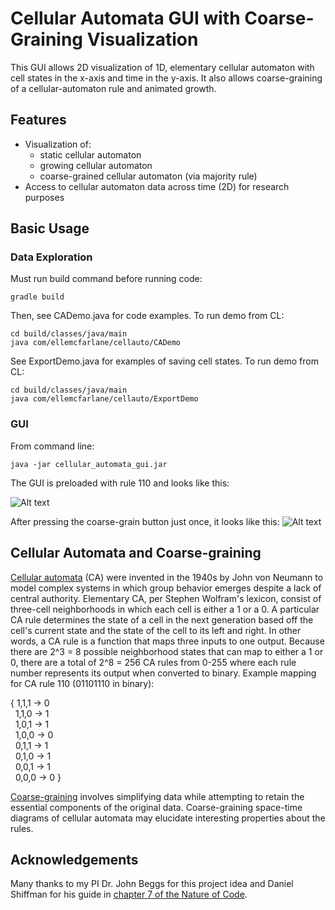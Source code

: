 # Cellular Automata GUI with Coarse-Graining Visualization
This GUI allows 2D visualization of 1D, elementary cellular automaton with cell states in the x-axis and time in the y-axis. It also allows coarse-graining of a cellular-automaton rule and animated growth.

## Features
* Visualization of:
  * static cellular automaton
  * growing cellular automaton
  * coarse-grained cellular automaton (via majority rule)
* Access to cellular automaton data across time (2D) for research purposes

## Basic Usage

### Data Exploration
Must run build command before running code:
```  
gradle build
```
Then, see CADemo.java for code examples.
To run demo from CL:
```
cd build/classes/java/main
java com/ellemcfarlane/cellauto/CADemo
```
See ExportDemo.java for examples of saving cell states.
To run demo from CL:
```
cd build/classes/java/main
java com/ellemcfarlane/cellauto/ExportDemo
```

### GUI

From command line:
```
java -jar cellular_automata_gui.jar
```
The GUI is preloaded with rule 110 and looks like this:

![Alt text](https://github.com/ellesummer/CellularAutomata/blob/master/screenshots/Rule110default.png?raw=true)

After pressing the coarse-grain button just once, it looks like this:
![Alt text](https://github.com/ellesummer/CellularAutomata/blob/master/screenshots/Rule110coarsegrain.png?raw=true)

## Cellular Automata and Coarse-graining
[Cellular automata](https://en.wikipedia.org/wiki/Cellular_automaton) (CA)
were invented in the 1940s by John von Neumann to model 
complex systems in which group behavior emerges despite a lack of central
authority. Elementary CA, per Stephen Wolfram's lexicon, 
consist of three-cell neighborhoods in which each cell is either a 1 or a 0. 
A particular CA rule determines the state of a cell in the next generation
based off the cell's current state and the state of the cell to its left and right.
In other words, a CA rule is a function that maps three inputs to one output. 
Because there are 2^3 = 8 possible neighborhood states that can map to
either a 1 or 0, there are a total of 2^8 = 256 CA rules from 0-255 where
each rule number represents its output when converted to binary.
Example mapping for CA rule 110 (01101110 in binary):

{ 1,1,1 -> 0  
  &nbsp;&nbsp;1,1,0 -> 1  
  &nbsp;&nbsp;1,0,1 -> 1  
  &nbsp;&nbsp;1,0,0 -> 0  
  &nbsp;&nbsp;0,1,1 -> 1  
  &nbsp;&nbsp;0,1,0 -> 1  
  &nbsp;&nbsp;0,0,1 -> 1  
  &nbsp;&nbsp;0,0,0 -> 0 }

[Coarse-graining](https://en.wikipedia.org/wiki/Coarse-grained_modeling) involves simplifying
data while attempting to retain the essential components of the original data.
Coarse-graining space-time diagrams of cellular automata may elucidate interesting properties about the rules.

## Acknowledgements
Many thanks to my PI Dr. John Beggs for this project idea and
Daniel Shiffman for his guide in [chapter 7 of the Nature of Code](https://natureofcode.com/book/chapter-7-cellular-automata/).

